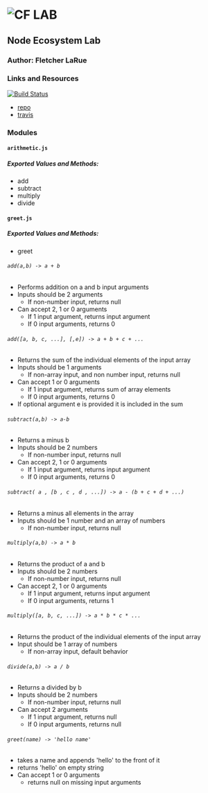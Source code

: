 ![CF](http://i.imgur.com/7v5ASc8.png) LAB
=================================================

## Node Ecosystem Lab

### Author: Fletcher LaRue

### Links and Resources

[![Build Status](https://www.travis-ci.com/asdFletcher/01-node-ecosystem.svg?branch=master)](https://www.travis-ci.com/asdFletcher/01-node-ecosystem)

* [repo](https://github.com/asdFletcher/01-node-ecosystem)
* [travis](https://www.travis-ci.com/asdFletcher/01-node-ecosystem)


### Modules
#### `arithmetic.js`
##### Exported Values and Methods:
* add
* subtract
* multiply
* divide


#### `greet.js`
##### Exported Values and Methods:
* greet

###### `add(a,b) -> a + b`
* Performs addition on a and b input arguments
* Inputs should be 2 arguments
    * If non-number input, returns null
* Can accept 2, 1 or 0 arguments
    * If 1 input argument, returns input argument
    * If 0 input arguments, returns 0

###### `add([a, b, c, ...], [,e]) -> a + b + c + ...`
* Returns the sum of the individual elements of the input array
* Inputs should be 1 arguments
    * If non-array input, and non number input, returns null
* Can accept 1 or 0 arguments
    * If 1 input argument, returns sum of array elements
    * If 0 input arguments, returns 0
* If optional argument e is provided it is included in the sum

###### `subtract(a,b) -> a-b`
* Returns a minus b
* Inputs should be 2 numbers
    * If non-number input, returns null
* Can accept 2, 1 or 0 arguments
    * If 1 input argument, returns input argument
    * If 0 input arguments, returns 0

###### `subtract( a , [b , c , d , ...]) -> a - (b + c + d + ...)`
* Returns a minus all elements in the array
* Inputs should be 1 number and an array of numbers
    * If non-number input, returns null

###### `multiply(a,b) -> a * b`
* Returns the product of a and b
* Inputs should be 2 numbers
    * If non-number input, returns null
* Can accept 2, 1 or 0 arguments
    * If 1 input argument, returns input argument
    * If 0 input arguments, returns 1

###### `multiply([a, b, c, ...]) -> a * b * c * ...`
* Returns the product of the individual elements of the input array
* Input should be 1 array of numbers
    * If non-array input, default behavior

###### `divide(a,b) -> a / b`
* Returns a divided by b
* Inputs should be 2 numbers
    * If non-number input, returns null
* Can accept 2 arguments
    * If 1 input argument, returns null
    * If 0 input arguments, returns null

###### `greet(name) -> 'hello name'`
* takes a name and appends 'hello' to the front of it
* returns 'hello' on empty string
* Can accept 1 or 0 arguments
    * returns null on missing input arguments
